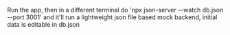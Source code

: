 Run the app, then in a different terminal do 'npx json-server --watch db.json --port 3001' and it'll run a lightweight json file based mock backend, initial data is editable in db.json
